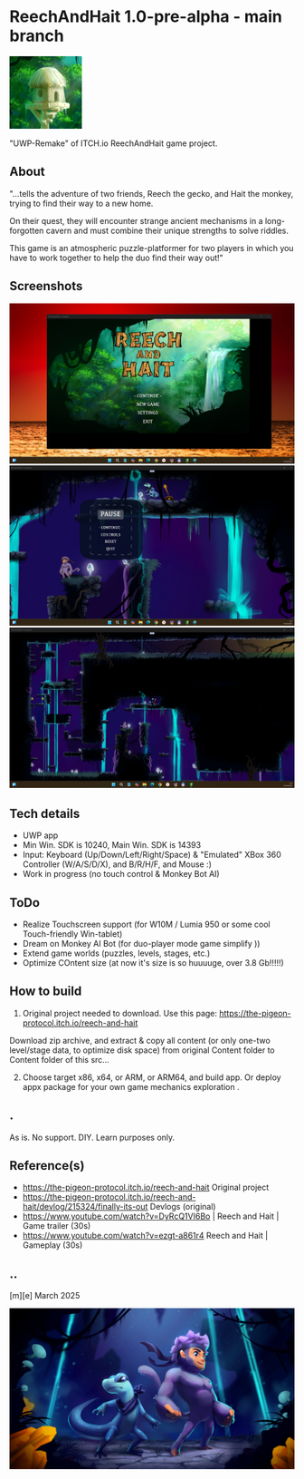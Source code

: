 # ReechAndHait 1.0-pre-alpha - main branch 
![Logo](Images/logo.png)

"UWP-Remake" of ITCH.io ReechAndHait game project.

## About
"…tells the adventure of two friends,
Reech the gecko, and Hait the monkey, 
trying to find their way to a new home.

On their quest, they will encounter strange ancient mechanisms in 
a long-forgotten cavern and must combine their unique strengths to solve riddles.

This game is an atmospheric puzzle-platformer for two players in which you have to work together to help the duo find their way out!"

## Screenshots
![Logo](Images/sshot01.png)
![Logo](Images/sshot02.png)
![Logo](Images/sshot03.png)

## Tech details
- UWP app
- Min Win. SDK is 10240, Main Win. SDK is 14393  
- Input: Keyboard (Up/Down/Left/Right/Space) & "Emulated" XBox 360 Controller (W/A/S/D/X), and B/R/H/F, and Mouse :)
- Work in progress (no touch control & Monkey Bot AI)

## ToDo
- Realize Touchscreen support (for W10M / Lumia 950 or some cool Touch-friendly Win-tablet) 
- Dream on Monkey AI Bot (for duo-player mode game simplify ))
- Extend game worlds (puzzles, levels, stages, etc.)
- Optimize COntent size (at now it's size is so huuuuge, over 3.8 Gb!!!!!)

## How to build
1. Original project needed to download. Use this page: https://the-pigeon-protocol.itch.io/reech-and-hait

Download zip archive, and extract & copy all content (or only one-two level/stage data, to optimize disk space) from original Content folder to Content folder of this src...

2. Choose target x86, x64, or ARM, or ARM64, and build app. Or deploy appx package for your own game mechanics exploration .

## .
As is. No support. DIY. Learn purposes only.

## Reference(s)
- https://the-pigeon-protocol.itch.io/reech-and-hait Original project
- https://the-pigeon-protocol.itch.io/reech-and-hait/devlog/215324/finally-its-out Devlogs (original)
- https://www.youtube.com/watch?v=DyRcQ1VI6Bo | Reech and Hait | Game trailer (30s)
- https://www.youtube.com/watch?v=ezgt-a861r4 Reech and Hait | Gameplay  (30s)

## ..
[m][e] March 2025

![Logo](Images/ReechAndHait.png)
